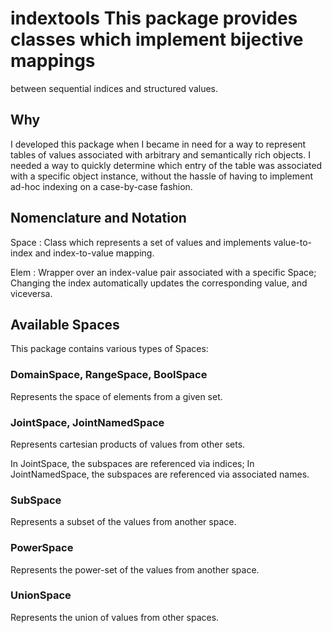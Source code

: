 # indextools This package provides classes which implement bijective mappings
between sequential indices and structured values.

## Why

I developed this package when I became in need for a way to represent tables of
values associated with arbitrary and semantically rich objects.  I needed a way
to quickly determine which entry of the table was associated with a specific
object instance, without the hassle of having to implement ad-hoc indexing on a
case-by-case fashion.

## Nomenclature and Notation

Space : Class which represents a set of values and implements value-to-index
and index-to-value mapping.

Elem : Wrapper over an index-value pair associated with a specific Space;
Changing the index automatically updates the corresponding value, and
viceversa.

## Available Spaces

This package contains various types of Spaces:

### DomainSpace, RangeSpace, BoolSpace

Represents the space of elements from a given set.

### JointSpace, JointNamedSpace

Represents cartesian products of values from other sets.

In JointSpace, the subspaces are referenced via indices;  In JointNamedSpace,
the subspaces are referenced via associated names.

### SubSpace

Represents a subset of the values from another space.

### PowerSpace

Represents the power-set of the values from another space.

### UnionSpace

Represents the union of values from other spaces.
